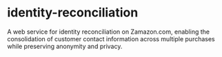 # identity-reconciliation
A web service for identity reconciliation on Zamazon.com, enabling the consolidation of customer contact information across multiple purchases while preserving anonymity and privacy.
